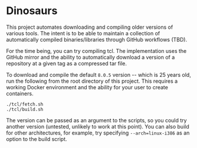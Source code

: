 # Dinosaurs

This project automates downloading and compiling older versions of various
tools. The intent is to be able to maintain a collection of automatically
compiled binaries/libraries through GitHub workflows (TBD).

For the time being, you can try compiling tcl. The implementation uses the
GitHub mirror and the ability to automatically download a version of a
repository at a given tag as a compressed tar file.

To download and compile the default `8.0.5` version -- which is 25 years old,
run the following from the root directory of this project. This requires a
working Docker environment and the ability for your user to create containers.

```shell
./tcl/fetch.sh
./tcl/build.sh
```

The version can be passed as an argument to the scripts, so you could try
another version (untested, unlikely to work at this point). You can also build
for other architectures, for example, try specifying `--arch=linux-i386` as an
option to the build script.
